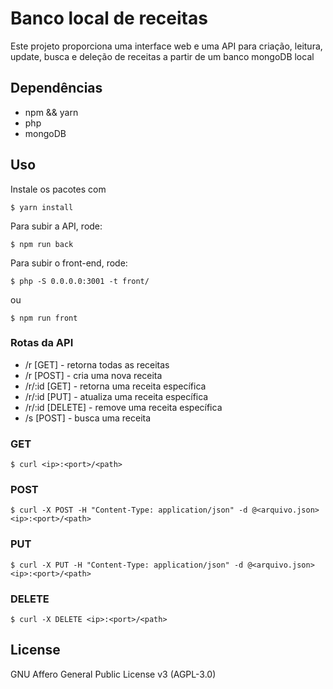 # Banco local de receitas

Este projeto proporciona uma interface web e uma API para criação, leitura, update, busca e deleção de receitas a partir de um banco mongoDB local

## Dependências

  - npm && yarn
  - php
  - mongoDB
  
## Uso

Instale os pacotes com

`$ yarn install`

Para subir a API, rode:

`$ npm run back`

Para subir o front-end, rode:

`$ php -S 0.0.0.0:3001 -t front/`

ou

`$ npm run front`

### Rotas da API

  - /r [GET]        - retorna todas as receitas
  - /r [POST]       - cria uma nova receita
  - /r/:id [GET]    - retorna uma receita específica
  - /r/:id [PUT]    - atualiza uma receita específica
  - /r/:id [DELETE] - remove uma receita específica
  - /s [POST]       - busca uma receita

### GET

`$ curl <ip>:<port>/<path>`

### POST

`$ curl -X POST -H "Content-Type: application/json" -d @<arquivo.json> <ip>:<port>/<path>`

### PUT

`$ curl -X PUT -H "Content-Type: application/json" -d @<arquivo.json> <ip>:<port>/<path>`

### DELETE

`$ curl -X DELETE <ip>:<port>/<path>`

## License

GNU Affero General Public License v3 (AGPL-3.0)

